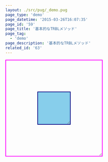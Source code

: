 ```yaml
---
layout: ./src/pug/_demo.pug
page_type: 'demo'
page_datetime: '2015-03-26T16:07:35'
page_id: '59'
page_title: '基本的なTRBLメソッド'
page_tag:
  - 'demo'
page_description: '基本的なTRBLメソッド'
related_id: '63'
---
```

<style>
.wrap{
  position: relative;
  width: 300px;
  height: 300px;
}

.inner{
  position: absolute;
  top: 0;
  right: 0;
  bottom: 0;
  left: 0;
  margin: auto;

  width: 100px;
  height: 100px;
}

/* for Debug */
.wrap{
  border: 2px solid magenta;
  resize: both;
  overflow: hidden;
}

.inner{
  border: 2px solid navy;
  background-color: skyblue;
  overflow:hidden;
  resize:both;
}
</style>

<div class="wrap">
    <div class="inner"></div>
</div>
